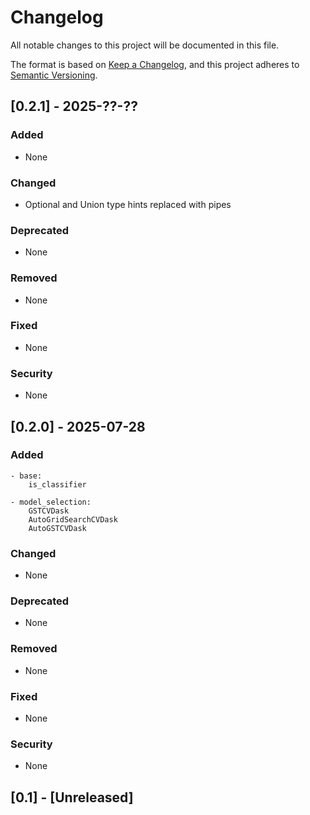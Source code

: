 # Changelog

All notable changes to this project will be documented in this file.

The format is based on [Keep a Changelog](https://keepachangelog.com/en/1.1.0/),
and this project adheres to [Semantic Versioning](https://semver.org/spec/v2.0.0.html).


## [0.2.1] - 2025-??-??

### Added
- None

### Changed
- Optional and Union type hints replaced with pipes

### Deprecated
- None

### Removed
- None

### Fixed
- None

### Security
- None

## [0.2.0] - 2025-07-28

### Added
    - base:
        is_classifier

    - model_selection: 
        GSTCVDask
        AutoGridSearchCVDask
        AutoGSTCVDask

### Changed
- None

### Deprecated
- None

### Removed
- None

### Fixed
- None

### Security
- None

## [0.1] - [Unreleased]



